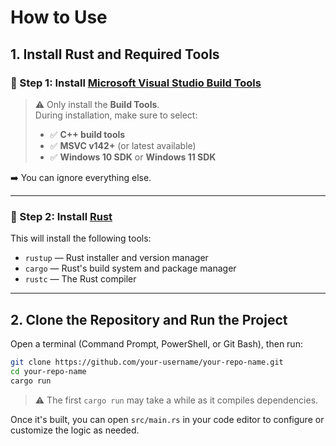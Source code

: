 # How to Use

## 1. Install Rust and Required Tools

### 🔧 Step 1: Install [Microsoft Visual Studio Build Tools](https://visualstudio.microsoft.com/visual-cpp-build-tools/)

> ⚠️ Only install the **Build Tools**.  
> During installation, make sure to select:
>
> - ✅ **C++ build tools**
> - ✅ **MSVC v142+** (or latest available)
> - ✅ **Windows 10 SDK** or **Windows 11 SDK**

➡️ You can ignore everything else.

---

### 🦀 Step 2: Install [Rust](https://www.rust-lang.org/tools/install)

This will install the following tools:

- `rustup` — Rust installer and version manager  
- `cargo` — Rust's build system and package manager  
- `rustc` — The Rust compiler

---

## 2. Clone the Repository and Run the Project

Open a terminal (Command Prompt, PowerShell, or Git Bash), then run:

```bash
git clone https://github.com/your-username/your-repo-name.git
cd your-repo-name
cargo run
```

> ⚠️ The first `cargo run` may take a while as it compiles dependencies.

Once it's built, you can open `src/main.rs` in your code editor to configure or customize the logic as needed.

